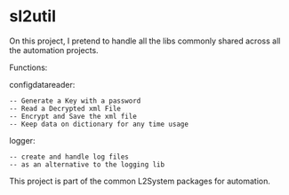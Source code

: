 # sl2util

On this project, I pretend to handle all the libs commonly shared across 
all the automation projects.

Functions:

configdatareader:

    -- Generate a Key with a password
    -- Read a Decrypted xml File
    -- Encrypt and Save the xml file 
    -- Keep data on dictionary for any time usage

logger:

    -- create and handle log files
    -- as an alternative to the logging lib

This project is part of the common L2System packages for automation.
